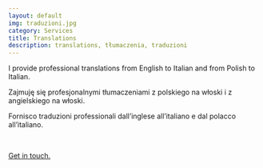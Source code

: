 ```yaml
---
layout: default
img: traduzioni.jpg
category: Services
title: Translations
description: translations, tłumaczenia, traduzioni
---
```

<p>
I provide professional translations from English to Italian and from Polish to Italian.
</p>
<p>
Zajmuję się profesjonalnymi tłumaczeniami z polskiego na włoski i z angielskiego na włoski.
</p>
<p>
Fornisco traduzioni professionali dall’inglese all’italiano e dal polacco all’italiano.
</p>
<br>
<p>
  <a href="mailto:angela@tiliatranslations.it">Get in touch.</a>
</p>
